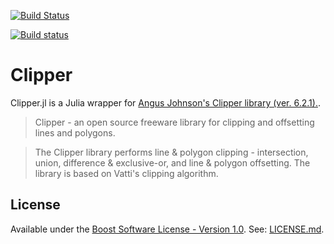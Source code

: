[![Build Status](https://travis-ci.org/JuliaGeometry/Clipper.jl.svg?branch=master)](https://travis-ci.org/JuliaGeometry/Clipper.jl)

[![Build status](https://ci.appveyor.com/api/projects/status/khjapo84tbrm8lfd?svg=true)](https://ci.appveyor.com/project/JuliaGeometry/clipper-jl)

# Clipper

Clipper.jl is a Julia wrapper for [Angus Johnson's Clipper library (ver. 6.2.1).](http://www.angusj.com/delphi/clipper.php). 

> Clipper - an open source freeware library for clipping and offsetting lines and polygons.

> The Clipper library performs line & polygon clipping - intersection, union, difference & exclusive-or, and line & polygon offsetting. The library is based on Vatti's clipping algorithm.

## License
Available under the [Boost Software License - Version 1.0](http://www.boost.org/LICENSE_1_0.txt).
See: [LICENSE.md](./LICENSE.md).
